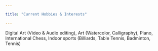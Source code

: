 ```yaml
---

title: "Current Hobbies & Interests"

---
```


Digital Art (Video & Audio editing), Art (Watercolor, Calligraphy), Piano, International Chess, Indoor sports (Billiards, Table Tennis, Badminton, Tennis)
